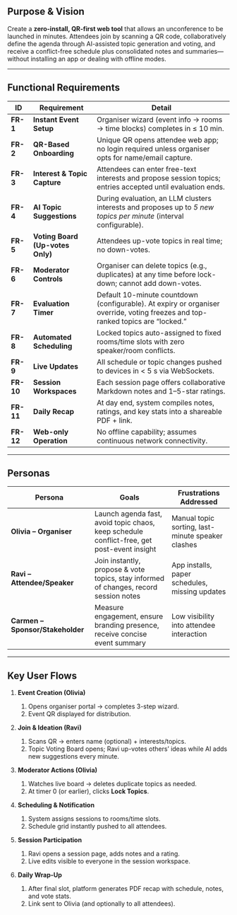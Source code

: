 ## Purpose & Vision

Create a **zero-install, QR-first web tool** that allows an unconference to be launched in minutes. Attendees join by scanning a QR code, collaboratively define the agenda through AI-assisted topic generation and voting, and receive a conflict-free schedule plus consolidated notes and summaries—without installing an app or dealing with offline modes.

---

## Functional Requirements

| ID        | Requirement                      | Detail                                                                                                                          |
| --------- | -------------------------------- | ------------------------------------------------------------------------------------------------------------------------------- |
| **FR-1**  | **Instant Event Setup**          | Organiser wizard (event info → rooms → time blocks) completes in ≤ 10 min.                                                      |
| **FR-2**  | **QR-Based Onboarding**          | Unique QR opens attendee web app; no login required unless organiser opts for name/email capture.                               |
| **FR-3**  | **Interest & Topic Capture**     | Attendees can enter free-text interests and propose session topics; entries accepted until evaluation ends.                     |
| **FR-4**  | **AI Topic Suggestions**         | During evaluation, an LLM clusters interests and proposes up to _5 new topics per minute_ (interval configurable).              |
| **FR-5**  | **Voting Board (Up-votes Only)** | Attendees up-vote topics in real time; no down-votes.                                                                           |
| **FR-6**  | **Moderator Controls**           | Organiser can delete topics (e.g., duplicates) at any time before lock-down; cannot add down-votes.                             |
| **FR-7**  | **Evaluation Timer**             | Default 10-minute countdown (configurable). At expiry or organiser override, voting freezes and top-ranked topics are “locked.” |
| **FR-8**  | **Automated Scheduling**         | Locked topics auto-assigned to fixed rooms/time slots with zero speaker/room conflicts.                                         |
| **FR-9**  | **Live Updates**                 | All schedule or topic changes pushed to devices in < 5 s via WebSockets.                                                        |
| **FR-10** | **Session Workspaces**           | Each session page offers collaborative Markdown notes and 1–5-star ratings.                                                     |
| **FR-11** | **Daily Recap**                  | At day end, system compiles notes, ratings, and key stats into a shareable PDF + link.                                          |
| **FR-12** | **Web-only Operation**           | No offline capability; assumes continuous network connectivity.                                                                 |

---

## Personas

| Persona                          | Goals                                                                                      | Frustrations Addressed                            |
| -------------------------------- | ------------------------------------------------------------------------------------------ | ------------------------------------------------- |
| **Olivia – Organiser**           | Launch agenda fast, avoid topic chaos, keep schedule conflict-free, get post-event insight | Manual topic sorting, last-minute speaker clashes |
| **Ravi – Attendee/Speaker**      | Join instantly, propose & vote topics, stay informed of changes, record session notes      | App installs, paper schedules, missing updates    |
| **Carmen – Sponsor/Stakeholder** | Measure engagement, ensure branding presence, receive concise event summary                | Low visibility into attendee interaction          |

---

## Key User Flows

1. **Event Creation (Olivia)**

   1. Opens organiser portal → completes 3-step wizard.
   2. Event QR displayed for distribution.

2. **Join & Ideation (Ravi)**

   1. Scans QR → enters name (optional) + interests/topics.
   2. Topic Voting Board opens; Ravi up-votes others’ ideas while AI adds new suggestions every minute.

3. **Moderator Actions (Olivia)**

   1. Watches live board → deletes duplicate topics as needed.
   2. At timer 0 (or earlier), clicks **Lock Topics**.

4. **Scheduling & Notification**

   1. System assigns sessions to rooms/time slots.
   2. Schedule grid instantly pushed to all attendees.

5. **Session Participation**

   1. Ravi opens a session page, adds notes and a rating.
   2. Live edits visible to everyone in the session workspace.

6. **Daily Wrap-Up**

   1. After final slot, platform generates PDF recap with schedule, notes, and vote stats.
   2. Link sent to Olivia (and optionally to all attendees).
